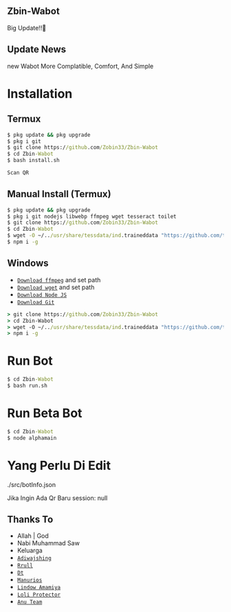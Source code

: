 ## Zbin-Wabot

Big Update!!🥳

## Update News

new Wabot More Complatible, Comfort, And Simple

# Installation

## Termux
```cmd
$ pkg update && pkg upgrade
$ pkg i git
$ git clone https://github.com/Zobin33/Zbin-Wabot
$ cd Zbin-Wabot
$ bash install.sh

Scan QR
```

## Manual Install (Termux)
```cmd
$ pkg update && pkg upgrade
$ pkg i git nodejs libwebp ffmpeg wget tesseract toilet
$ git clone https://github.com/Zobin33/Zbin-Wabot
$ cd Zbin-Wabot
$ wget -O ~/../usr/share/tessdata/ind.traineddata "https://github.com/tesseract-ocr/tessdata/blob/master/ind.traineddata?raw=true"
$ npm i -g
```

## Windows
* [`Download ffmpeg`](https://ffmpeg.org/download.html#build-windows) and set path
* [`Download wget`](https://eternallybored.org/misc/wget/releases/) and set path
* [`Download Node JS`](https://nodejs.org/en/download/)
* [`Download Git`](https://git-scm.com/downloads)
```cmd
> git clone https://github.com/Zobin33/Zbin-Wabot
> cd Zbin-Wabot
> wget -O ~/../usr/share/tessdata/ind.traineddata "https://github.com/tesseract-ocr/tessdata/blob/master/ind.traineddata?raw=true"
> npm i -g
```

# Run Bot
```cmd
$ cd Zbin-Wabot
$ bash run.sh
```
# Run Beta Bot
```cmd
$ cd Zbin-Wabot
$ node alphamain
```

# Yang Perlu Di Edit
 
./src/botInfo.json

Jika Ingin Ada Qr Baru session: null 

## Thanks To

* Allah | God
* Nabi Muhammad Saw
* Keluarga
* [`Adiwajshing`](https://github.com/adiwajshing/Baileys)
* [`Rrull`](https://github.com/arl03)
* [`Dt`](https://github.com/Dete4)
* [`Manurios`](http://wa.me/50377257600)
* [`Lindow Amamiya`](https://github.com/mccnlight) 
* [`Loli Protector`](https://github.com/Arya-was) 
* [`Anu Team`](https://chat.whatsapp.com/JMGFxm0SSEF9Ajm0MWJtzh) 


